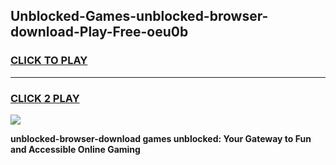 
## Unblocked-Games-unblocked-browser-download-Play-Free-oeu0b
<h3>
<a href="https://premium76.site?title=unblocked-browser-download&ref=10A">CLICK TO PLAY</a></h3>
<hr>

<h3>
<a href="https://premium76.site?title=unblocked-browser-download&ref=10A">CLICK 2 PLAY</a>
  
</h3>

<a href="https://premium76.site?title=unblocked-browser-download&ref=10A"><img src="https://clearcache.store/games.png"></a>


**unblocked-browser-download games unblocked: Your Gateway to Fun and Accessible Online Gaming**
